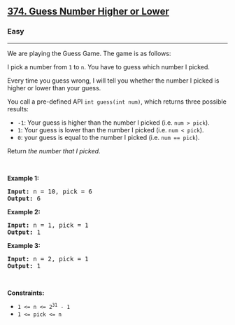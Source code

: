 <h2><a href="https://leetcode.com/problems/guess-number-higher-or-lower/?envType=study-plan-v2&envId=binary-search">374. Guess Number Higher or Lower</a></h2><h3>Easy</h3><hr><p>We are playing the Guess Game. The game is as follows:</p>

<p>I pick a number from <code>1</code> to <code>n</code>. You have to guess which number I picked.</p>

<p>Every time you guess wrong, I will tell you whether the number I picked is higher or lower than your guess.</p>

<p>You call a pre-defined API <code>int guess(int num)</code>, which returns three possible results:</p>

<ul>
	<li><code>-1</code>: Your guess is higher than the number I picked (i.e. <code>num &gt; pick</code>).</li>
	<li><code>1</code>: Your guess is lower than the number I picked (i.e. <code>num &lt; pick</code>).</li>
	<li><code>0</code>: your guess is equal to the number I picked (i.e. <code>num == pick</code>).</li>
</ul>

<p>Return <em>the number that I picked</em>.</p>

<p>&nbsp;</p>
<p><strong class="example">Example 1:</strong></p>

<pre>
<strong>Input:</strong> n = 10, pick = 6
<strong>Output:</strong> 6
</pre>

<p><strong class="example">Example 2:</strong></p>

<pre>
<strong>Input:</strong> n = 1, pick = 1
<strong>Output:</strong> 1
</pre>

<p><strong class="example">Example 3:</strong></p>

<pre>
<strong>Input:</strong> n = 2, pick = 1
<strong>Output:</strong> 1
</pre>

<p>&nbsp;</p>
<p><strong>Constraints:</strong></p>

<ul>
	<li><code>1 &lt;= n &lt;= 2<sup>31</sup> - 1</code></li>
	<li><code>1 &lt;= pick &lt;= n</code></li>
</ul>
